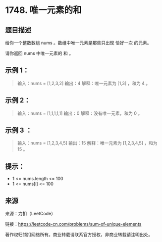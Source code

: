 # 1748. 唯一元素的和


## 题目描述
给你一个整数数组 nums 。数组中唯一元素是那些只出现 恰好一次 的元素。

请你返回 nums 中唯一元素的 和 。

 

## 示例 1：

> 输入：nums = [1,2,3,2]
> 输出：4
> 解释：唯一元素为 [1,3] ，和为 4 。

## 示例 2：

> 输入：nums = [1,1,1,1,1]
> 输出：0
> 解释：没有唯一元素，和为 0 。

## 示例 3 ：

> 输入：nums = [1,2,3,4,5]
> 输出：15
> 解释：唯一元素为 [1,2,3,4,5] ，和为 15 。

 

## 提示：

- 1 <= nums.length <= 100
- 1 <= nums[i] <= 100

## 来源
来源：力扣（LeetCode）

链接：https://leetcode-cn.com/problems/sum-of-unique-elements

著作权归领扣网络所有。商业转载请联系官方授权，非商业转载请注明出处。